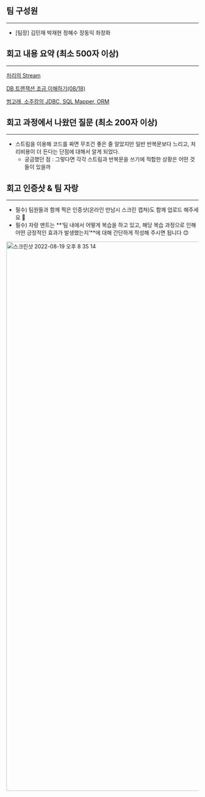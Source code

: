 ## 팀 구성원

---

- [팀장] 김민재 박재현 정혜수 장동익 좌창화

## 회고 내용 요약 (최소 500자 이상)

---

[차리의 Stream](https://www.notion.so/Stream-c990670d050543248bd988609d820e2e)

[DB 트랜잭션 조금 이해하기(08/18)](https://www.notion.so/DB-08-18-3cc9bbf7be8142a69b12db8fe553c198)

[범고래, 소주캉의 JDBC, SQL Mapper, ORM](https://www.notion.so/JDBC-SQL-Mapper-ORM-d5651e15651344a9b30e3822fd4a4209)

## 회고 과정에서 나왔던 질문 (최소 200자 이상)

---

- 스트림을 이용해 코드를 짜면 무조건 좋은 줄 알았지만 일반 반복문보다 느리고, 처리비용이 더 든다는 단점에 대해서 알게 되었다.
    - 궁금했던 점 : 그렇다면 각각 스트림과 반복문을 쓰기에 적합한 상황은 어떤 것들이 있을까

## 회고 인증샷 & 팀 자랑

---

- 필수) 팀원들과 함께 찍은 인증샷(온라인 만남시 스크린 캡쳐)도 함께 업로드 해주세요 🙂
- 필수) 자랑 멘트는 **‘팀 내에서 어떻게 복습을 하고 있고, 해당 복습 과정으로 인해 어떤 긍정적인 효과가 발생했는지’**에 대해 간단하게 작성해 주시면 됩니다 😊
    
<img width="1437" alt="스크린샷 2022-08-19 오후 8 35 14" src="https://user-images.githubusercontent.com/97084128/185609890-c1c91729-bf02-480a-ae73-d353736d3bf6.png">
